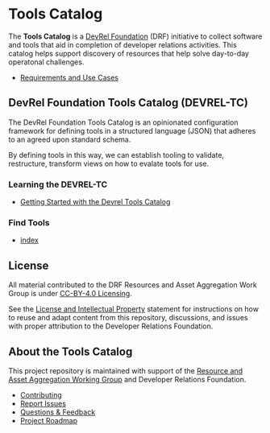 # Tools Catalog

The **Tools Catalog** is a [DevRel Foundation](https://github.com/DevRel-Foundation) (DRF) initiative to collect software and tools that aid in completion of developer relations activities. This catalog helps support discovery of resources that help solve day-to-day operatonal challenges.

* [Requirements and Use Cases](https://github.com/DevRel-Foundation/wg-resource-aggregation/discussions/64)

## DevRel Foundation Tools Catalog (DEVREL-TC)

The DevRel Foundation Tools Catalog is an opinionated configuration framework for defining tools in a structured language (JSON) that adheres to an agreed upon standard schema. 

By defining tools in this way, we can establish tooling to validate, restructure, transform views on how to evalate tools for use.

### Learning the DEVREL-TC

- [Getting Started with the Devrel Tools Catalog](./docs/guides/getting-started.md)

### Find Tools

- [index](./docs/index/index.md)

## License

All material contributed to the DRF Resources and Asset Aggregation Work Group is under [CC-BY-4.0 Licensing](https://creativecommons.org/licenses/by/4.0/deed.en).

See the [License and Intellectual Property](https://github.com/DevRel-Foundation/.github/blob/main/profile/README.md#license-and-intellectual-property) statement for instructions on how to reuse and adapt content from this repository, discussions, and issues with proper attribution to the Developer Relations Foundation.

## About the Tools Catalog

This project repository is maintained with support of the [Resource and Asset Aggregation Working Group](https://github.com/DevRel-Foundation/wg-resource-aggregation) and Developer Relations Foundation.

* [Contributing](./CONTRIBUTING.md)
* [Report Issues](https://github.com/DevRel-Foundation/wg-resource-aggregation/issues)
* [Questions & Feedback](https://github.com/DevRel-Foundation/wg-resource-aggregation/discussions/categories/tools-catalog)
* [Project Roadmap](https://github.com/orgs/DevRel-Foundation/projects/12)
